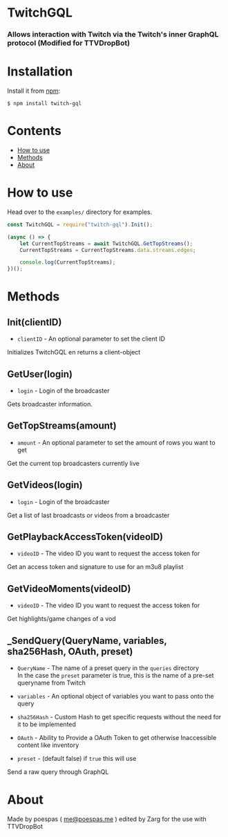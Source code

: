 # TwitchGQL

### Allows interaction with Twitch via the Twitch's inner GraphQL protocol (Modified for TTVDropBot)

# Installation

Install it from [npm](https://www.npmjs.com/package/twitch-gql):

    $ npm install twitch-gql

# Contents
- [How to use](#how-to-use)
- [Methods](#methods)
- [About](#about)

# How to use

Head over to the `examples/` directory for examples.

```js
const TwitchGQL = require("twitch-gql").Init();

(async () => {
    let CurrentTopStreams = await TwitchGQL.GetTopStreams();
    CurrentTopStreams = CurrentTopStreams.data.streams.edges;

    console.log(CurrentTopStreams);
})();
```

# Methods

## Init(clientID)

- `clientID` - An optional parameter to set the client ID

Initializes TwitchGQL en returns a client-object

## GetUser(login)

- `login` - Login of the broadcaster

Gets broadcaster information.

## GetTopStreams(amount)

- `amount` - An optional parameter to set the amount of rows you want to get

Get the current top broadcasters currently live

## GetVideos(login)

- `login` - Login of the broadcaster

Get a list of last broadcasts or videos from a broadcaster

## GetPlaybackAccessToken(videoID)

- `videoID` - The video ID you want to request the access token for

Get an access token and signature to use for an m3u8 playlist

## GetVideoMoments(videoID)

- `videoID` - The video ID you want to request the access token for

Get highlights/game changes of a vod

## _SendQuery(QueryName, variables, sha256Hash, OAuth, preset)

- `QueryName` - The name of a preset query in the `queries` directory  
  In the case the `preset` parameter is true,
  this is the name of a pre-set queryname from Twitch

- `variables` - An optional object of variables you want to pass onto the query

- `sha256Hash` - Custom Hash to get specific requests without the need for it to be implemented

- `OAuth` - Ability to Provide a OAuth Token to get otherwise Inaccessible content like inventory

- `preset` - (default false) if `true` this will use 

Send a raw query through GraphQL

# About

Made by poespas ( me@poespas.me ) edited by Zarg for the use with TTVDropBot
